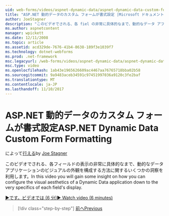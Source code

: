 ```yaml
---
uid: web-forms/videos/aspnet-dynamic-data/aspnet-dynamic-data-custom-form-formatting
title: "ASP.NET 動的データのカスタム フォームが書式設定 |Microsoft ドキュメント"
author: JoeStagner
description: "このビデオでされる、各 fiel の非常に具体的なまで、動的なデータ アプリケーションのビジュアルの外観を構成する方法に関するいくつかの洞察を利用しています."
ms.author: aspnetcontent
manager: wpickett
ms.date: 12/11/2008
ms.topic: article
ms.assetid: acd329de-7676-41b4-8638-189f3e1039f7
ms.technology: dotnet-webforms
ms.prod: .net-framework
msc.legacyurl: /web-forms/videos/aspnet-dynamic-data/aspnet-dynamic-data-custom-form-formatting
msc.type: video
ms.openlocfilehash: 1ab43e1965626609ac4467aa76765718bba02b58
ms.sourcegitcommit: 9a9483aceb34591c97451997036a9120c3fe2baf
ms.translationtype: MT
ms.contentlocale: ja-JP
ms.lasthandoff: 11/10/2017
---
```

<a name="aspnet-dynamic-data-custom-form-formatting"></a><span data-ttu-id="951b2-103">ASP.NET 動的データのカスタム フォームが書式設定</span><span class="sxs-lookup"><span data-stu-id="951b2-103">ASP.NET Dynamic Data Custom Form Formatting</span></span>
====================
<span data-ttu-id="951b2-104">によって[行える](https://github.com/JoeStagner)</span><span class="sxs-lookup"><span data-stu-id="951b2-104">by [Joe Stagner](https://github.com/JoeStagner)</span></span>

<span data-ttu-id="951b2-105">このビデオでされる、各フィールドの表示の非常に具体的なまで、動的なデータ アプリケーションのビジュアルの外観を構成する方法に関するいくつかの洞察を利用します。</span><span class="sxs-lookup"><span data-stu-id="951b2-105">In this video you will gain some insight on how you can configure the visual aesthetics of a Dynamic Data application down to the very specifics of each field's display.</span></span>

[<span data-ttu-id="951b2-106">&#9654;です。ビデオでは (6 分)</span><span class="sxs-lookup"><span data-stu-id="951b2-106">&#9654; Watch video (6 minutes)</span></span>](https://channel9.msdn.com/Blogs/ASP-NET-Site-Videos/aspnet-dynamic-data-custom-form-formatting)

>[!div class="step-by-step"]
[<span data-ttu-id="951b2-107">前へ</span><span class="sxs-lookup"><span data-stu-id="951b2-107">Previous</span></span>](how-to-create-table-specific-custom-forms-in-an-aspnet-dynamic-data-application.md)
